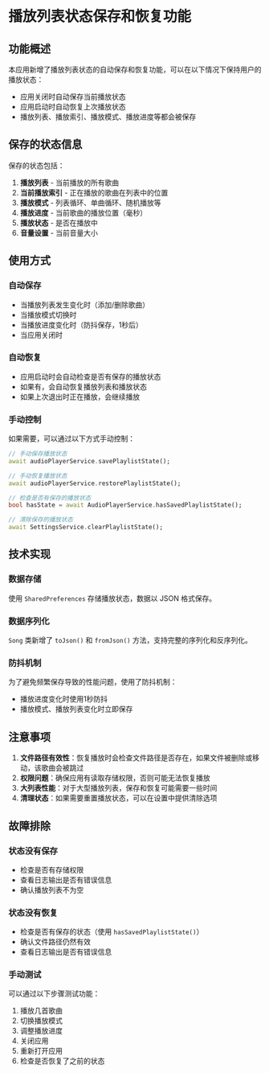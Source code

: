 # 播放列表状态保存和恢复功能

## 功能概述

本应用新增了播放列表状态的自动保存和恢复功能，可以在以下情况下保持用户的播放状态：

- 应用关闭时自动保存当前播放状态
- 应用启动时自动恢复上次播放状态
- 播放列表、播放索引、播放模式、播放进度等都会被保存

## 保存的状态信息

保存的状态包括：

1. **播放列表** - 当前播放的所有歌曲
2. **当前播放索引** - 正在播放的歌曲在列表中的位置
3. **播放模式** - 列表循环、单曲循环、随机播放等
4. **播放进度** - 当前歌曲的播放位置（毫秒）
5. **播放状态** - 是否在播放中
6. **音量设置** - 当前音量大小

## 使用方式

### 自动保存

- 当播放列表发生变化时（添加/删除歌曲）
- 当播放模式切换时
- 当播放进度变化时（防抖保存，1秒后）
- 当应用关闭时

### 自动恢复

- 应用启动时会自动检查是否有保存的播放状态
- 如果有，会自动恢复播放列表和播放状态
- 如果上次退出时正在播放，会继续播放

### 手动控制

如果需要，可以通过以下方式手动控制：

```dart
// 手动保存播放状态
await audioPlayerService.savePlaylistState();

// 手动恢复播放状态
await audioPlayerService.restorePlaylistState();

// 检查是否有保存的播放状态
bool hasState = await AudioPlayerService.hasSavedPlaylistState();

// 清除保存的播放状态
await SettingsService.clearPlaylistState();
```

## 技术实现

### 数据存储

使用 `SharedPreferences` 存储播放状态，数据以 JSON 格式保存。

### 数据序列化

`Song` 类新增了 `toJson()` 和 `fromJson()` 方法，支持完整的序列化和反序列化。

### 防抖机制

为了避免频繁保存导致的性能问题，使用了防抖机制：
- 播放进度变化时使用1秒防抖
- 播放模式、播放列表变化时立即保存

## 注意事项

1. **文件路径有效性**：恢复播放时会检查文件路径是否存在，如果文件被删除或移动，该歌曲会被跳过
2. **权限问题**：确保应用有读取存储权限，否则可能无法恢复播放
3. **大列表性能**：对于大型播放列表，保存和恢复可能需要一些时间
4. **清理状态**：如果需要重置播放状态，可以在设置中提供清除选项

## 故障排除

### 状态没有保存

- 检查是否有存储权限
- 查看日志输出是否有错误信息
- 确认播放列表不为空

### 状态没有恢复

- 检查是否有保存的状态（使用 `hasSavedPlaylistState()`）
- 确认文件路径仍然有效
- 查看日志输出是否有错误信息

### 手动测试

可以通过以下步骤测试功能：

1. 播放几首歌曲
2. 切换播放模式
3. 调整播放进度
4. 关闭应用
5. 重新打开应用
6. 检查是否恢复了之前的状态